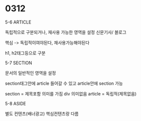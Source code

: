# 0312

5-6 ARTICLE

독립적으로 구분되거나, 재사용 가능한 영역을 설정 신문기사/ 블로그

핵심 -> 독립적이여야된다, 재사용가능해야된다

h1, h2태그등으로 구분

5-7 SECTION

문서의 일반적인 영역을 설정

section태그안에 article 들어갈 수 있고 article안에 section 가능

section = 제목포함 의미를 가짐 div 의미없음
article = 독립적(제목없음)

5-8 ASIDE

별도 컨텐츠(배너광고) 핵심컨텐츠랑 다름

